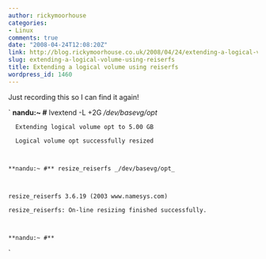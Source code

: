 ```yaml
---
author: rickymoorhouse
categories:
- Linux
comments: true
date: "2008-04-24T12:08:20Z"
link: http://blog.rickymoorhouse.co.uk/2008/04/24/extending-a-logical-volume-using-reiserfs/
slug: extending-a-logical-volume-using-reiserfs
title: Extending a logical volume using reiserfs
wordpress_id: 1460
---
```


Just recording this so I can find it again!


`
    **nandu:~ #** lvextend -L +2G _/dev/basevg/opt_  

  

      Extending logical volume opt to 5.00 GB  

      Logical volume opt successfully resized  

  

    **nandu:~ #** resize_reiserfs _/dev/basevg/opt_  

  

    resize_reiserfs 3.6.19 (2003 www.namesys.com)  

    resize_reiserfs: On-line resizing finished successfully.  

  

    **nandu:~ #**  

`
